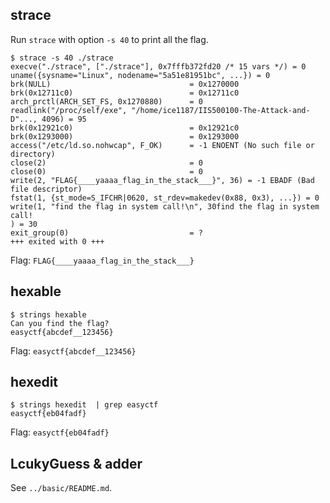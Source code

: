 ## strace
Run `strace` with option `-s 40` to print all the flag.

```
$ strace -s 40 ./strace
execve("./strace", ["./strace"], 0x7fffb372fd20 /* 15 vars */) = 0
uname({sysname="Linux", nodename="5a51e81951bc", ...}) = 0
brk(NULL)                               = 0x1270000
brk(0x12711c0)                          = 0x12711c0
arch_prctl(ARCH_SET_FS, 0x1270880)      = 0
readlink("/proc/self/exe", "/home/ice1187/IIS500100-The-Attack-and-D"..., 4096) = 95
brk(0x12921c0)                          = 0x12921c0
brk(0x1293000)                          = 0x1293000
access("/etc/ld.so.nohwcap", F_OK)      = -1 ENOENT (No such file or directory)
close(2)                                = 0
close(0)                                = 0
write(2, "FLAG{____yaaaa_flag_in_the_stack___}", 36) = -1 EBADF (Bad file descriptor)
fstat(1, {st_mode=S_IFCHR|0620, st_rdev=makedev(0x88, 0x3), ...}) = 0
write(1, "find the flag in system call!\n", 30find the flag in system call!
) = 30
exit_group(0)                           = ?
+++ exited with 0 +++
```

Flag: `FLAG{____yaaaa_flag_in_the_stack___}`

## hexable
```
$ strings hexable
Can you find the flag?
easyctf{abcdef__123456}
```

Flag: `easyctf{abcdef__123456}`

## hexedit
```
$ strings hexedit  | grep easyctf
easyctf{eb04fadf}
```

Flag: `easyctf{eb04fadf}`

## LcukyGuess & adder
See `../basic/README.md`.
